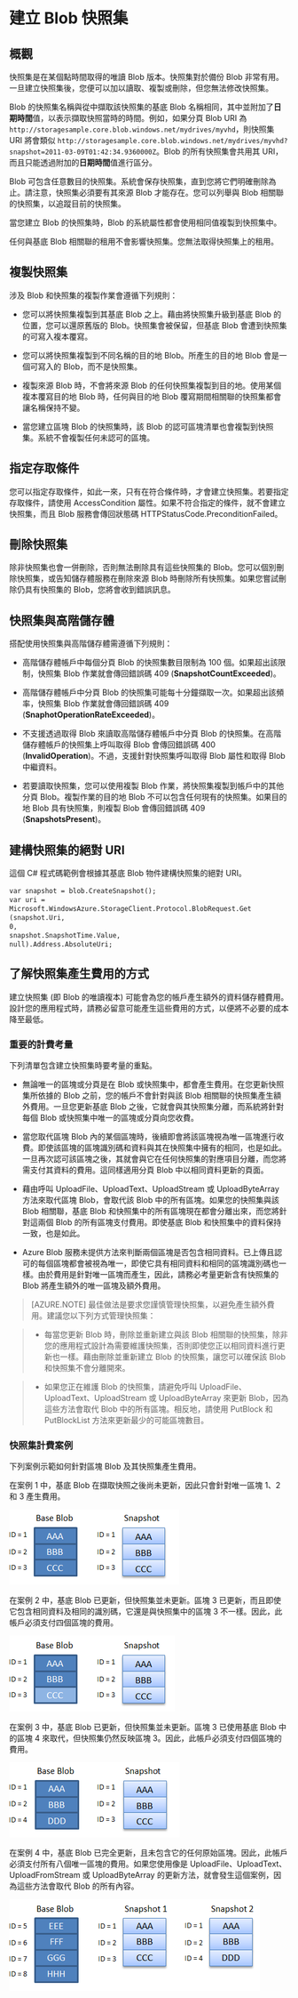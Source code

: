 <properties 
	pageTitle="建立 Blob 的快照集" 
	description="建立 Azure 儲存體 Blob 快照集的做法指南" 
	services="storage" 
	documentationCenter="" 
	authors="tamram" 
	manager="adinah" 
	editor=""/>

<tags 
	ms.service="storage" 
	ms.workload="storage" 
	ms.tgt_pltfrm="na" 
	ms.devlang="na" 
	ms.topic="article" 
	ms.date="02/20/2015" 
	ms.author="tamram"/>

# 建立 Blob 快照集

## 概觀

快照集是在某個點時間取得的唯讀 Blob 版本。快照集對於備份 Blob 非常有用。一旦建立快照集後，您便可以加以讀取、複製或刪除，但您無法修改快照集。 

Blob 的快照集名稱與從中擷取該快照集的基底 Blob 名稱相同，其中並附加了**日期時間**值，以表示擷取快照當時的時間。例如，如果分頁 Blob URI 為  `http://storagesample.core.blob.windows.net/mydrives/myvhd`，則快照集 URI 將會類似  `http://storagesample.core.blob.windows.net/mydrives/myvhd?snapshot=2011-03-09T01:42:34.9360000Z`。Blob 的所有快照集會共用其 URI，而且只能透過附加的**日期時間**值進行區分。

Blob 可包含任意數目的快照集。系統會保存快照集，直到您將它們明確刪除為止。請注意，快照集必須要有其來源 Blob 才能存在。您可以列舉與 Blob 相關聯的快照集，以追蹤目前的快照集。

當您建立 Blob 的快照集時，Blob 的系統屬性都會使用相同值複製到快照集中。 

任何與基底 Blob 相關聯的租用不會影響快照集。您無法取得快照集上的租用。

## 複製快照集 

涉及 Blob 和快照集的複製作業會遵循下列規則：

- 您可以將快照集複製到其基底 Blob 之上。藉由將快照集升級到基底 Blob 的位置，您可以還原舊版的 Blob。快照集會被保留，但基底 Blob 會遭到快照集的可寫入複本覆寫。

- 您可以將快照集複製到不同名稱的目的地 Blob。所產生的目的地 Blob 會是一個可寫入的 Blob，而不是快照集。

- 複製來源 Blob 時，不會將來源 Blob 的任何快照集複製到目的地。使用某個複本覆寫目的地 Blob 時，任何與目的地 Blob 覆寫期間相關聯的快照集都會讓名稱保持不變。 

- 當您建立區塊 Blob 的快照集時，該 Blob 的認可區塊清單也會複製到快照集。系統不會複製任何未認可的區塊。

## 指定存取條件 

您可以指定存取條件，如此一來，只有在符合條件時，才會建立快照集。若要指定存取條件，請使用 AccessCondition 屬性。如果不符合指定的條件，就不會建立快照集，而且 Blob 服務會傳回狀態碼 HTTPStatusCode.PreconditionFailed。

## 刪除快照集 

除非快照集也會一併刪除，否則無法刪除具有這些快照集的 Blob。您可以個別刪除快照集，或告知儲存體服務在刪除來源 Blob 時刪除所有快照集。如果您嘗試刪除仍具有快照集的 Blob，您將會收到錯誤訊息。

## 快照集與高階儲存體
搭配使用快照集與高階儲存體需遵循下列規則：

- 高階儲存體帳戶中每個分頁 Blob 的快照集數目限制為 100 個。如果超出該限制，快照集 Blob 作業就會傳回錯誤碼 409 (**SnapshotCountExceeded**)。

- 高階儲存體帳戶中分頁 Blob 的快照集可能每十分鐘擷取一次。如果超出該頻率，快照集 Blob 作業就會傳回錯誤碼 409 (**SnaphotOperationRateExceeded**)。

- 不支援透過取得 Blob 來讀取高階儲存體帳戶中分頁 Blob 的快照集。在高階儲存體帳戶的快照集上呼叫取得 Blob 會傳回錯誤碼 400 (**InvalidOperation**)。不過，支援針對快照集呼叫取得 Blob 屬性和取得 Blob 中繼資料。

- 若要讀取快照集，您可以使用複製 Blob 作業，將快照集複製到帳戶中的其他分頁 Blob。複製作業的目的地 Blob 不可以包含任何現有的快照集。如果目的地 Blob 具有快照集，則複製 Blob 會傳回錯誤碼 409 (**SnapshotsPresent**)。  

## 建構快照集的絕對 URI 

這個 C# 程式碼範例會根據其基底 Blob 物件建構快照集的絕對 URI。

	var snapshot = blob.CreateSnapshot();
	var uri = Microsoft.WindowsAzure.StorageClient.Protocol.BlobRequest.Get
    (snapshot.Uri, 
    0, 
    snapshot.SnapshotTime.Value, 
    null).Address.AbsoluteUri;

## 了解快照集產生費用的方式

建立快照集 (即 Blob 的唯讀複本) 可能會為您的帳戶產生額外的資料儲存體費用。設計您的應用程式時，請務必留意可能產生這些費用的方式，以便將不必要的成本降至最低。

### 重要的計費考量

下列清單包含建立快照集時要考量的重點。

- 無論唯一的區塊或分頁是在 Blob 或快照集中，都會產生費用。在您更新快照集所依據的 Blob 之前，您的帳戶不會針對與該 Blob 相關聯的快照集產生額外費用。一旦您更新基底 Blob 之後，它就會與其快照集分離，而系統將針對每個 Blob 或快照集中唯一的區塊或分頁向您收費。

- 當您取代區塊 Blob 內的某個區塊時，後續即會將該區塊視為唯一區塊進行收費。即使該區塊的區塊識別碼和資料與其在快照集中擁有的相同，也是如此。一旦再次認可該區塊之後，其就會與它在任何快照集的對應項目分離，而您將需支付其資料的費用。這同樣適用分頁 Blob 中以相同資料更新的頁面。

- 藉由呼叫 UploadFile、UploadText、UploadStream 或 UploadByteArray 方法來取代區塊 Blob，會取代該 Blob 中的所有區塊。如果您的快照集與該 Blob 相關聯，基底 Blob 和快照集中的所有區塊現在都會分離出來，而您將針對這兩個 Blob 的所有區塊支付費用。即使基底 Blob 和快照集中的資料保持一致，也是如此。

- Azure Blob 服務未提供方法來判斷兩個區塊是否包含相同資料。已上傳且認可的每個區塊都會被視為唯一，即使它具有相同資料和相同的區塊識別碼也一樣。由於費用是針對唯一區塊而產生，因此，請務必考量更新含有快照集的 Blob 將產生額外的唯一區塊及額外費用。

> [AZURE.NOTE] 最佳做法是要求您謹慎管理快照集，以避免產生額外費用。建議您以下列方式管理快照集：

> - 每當您更新 Blob 時，刪除並重新建立與該 Blob 相關聯的快照集，除非您的應用程式設計為需要維護快照集，否則即使您正以相同資料進行更新也一樣。藉由刪除並重新建立 Blob 的快照集，讓您可以確保該 Blob 和快照集不會分離開來。

> - 如果您正在維護 Blob 的快照集，請避免呼叫 UploadFile、UploadText、UploadStream 或 UploadByteArray 來更新 Blob，因為這些方法會取代 Blob 中的所有區塊。相反地，請使用 PutBlock 和 PutBlockList 方法來更新最少的可能區塊數目。


### 快照集計費案例


下列案例示範如何針對區塊 Blob 及其快照集產生費用。 

在案例 1 中，基底 Blob 在擷取快照之後尚未更新，因此只會針對唯一區塊 1、2 和 3 產生費用。

![Azure 儲存體資源](./media/storage-blob-snapshots/storage-blob-snapshots-billing-scenario-1.png)

在案例 2 中，基底 Blob 已更新，但快照集並未更新。區塊 3 已更新，而且即使它包含相同資料及相同的識別碼，它還是與快照集中的區塊 3 不一樣。因此，此帳戶必須支付四個區塊的費用。

![Azure 儲存體資源](./media/storage-blob-snapshots/storage-blob-snapshots-billing-scenario-2.png)

在案例 3 中，基底 Blob 已更新，但快照集並未更新。區塊 3 已使用基底 Blob 中的區塊 4 來取代，但快照集仍然反映區塊 3。因此，此帳戶必須支付四個區塊的費用。
 
![Azure 儲存體資源](./media/storage-blob-snapshots/storage-blob-snapshots-billing-scenario-3.png)

在案例 4 中，基底 Blob 已完全更新，且未包含它的任何原始區塊。因此，此帳戶必須支付所有八個唯一區塊的費用。如果您使用像是 UploadFile、UploadText、UploadFromStream 或 UploadByteArray 的更新方法，就會發生這個案例，因為這些方法會取代 Blob 的所有內容。

![Azure 儲存體資源](./media/storage-blob-snapshots/storage-blob-snapshots-billing-scenario-4.png)


<!--HONumber=52--> 